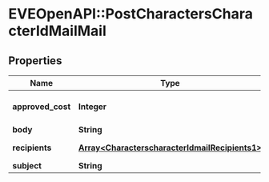# EVEOpenAPI::PostCharactersCharacterIdMailMail

## Properties
Name | Type | Description | Notes
------------ | ------------- | ------------- | -------------
**approved_cost** | **Integer** | approved_cost integer | [optional] [default to 0]
**body** | **String** | body string | 
**recipients** | [**Array&lt;CharacterscharacterIdmailRecipients1&gt;**](CharacterscharacterIdmailRecipients1.md) | recipients array | 
**subject** | **String** | subject string | 



